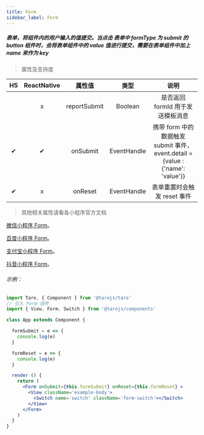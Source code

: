 ```yaml
---
title: Form
sidebar_label: Form
---
```


##### 表单，将组件内的用户输入的值提交。当点击 表单中 formType 为 submit 的 button 组件时，会将表单组件中的 value 值进行提交，需要在表单组件中加上 name 来作为 key

> 属性及支持度

| H5 | ReactNative | 属性值 | 类型 | 说明 |
| :-: | :-: | :-: |:-: | :-: |
|  | x | reportSubmit | Boolean | 是否返回 formId 用于发送模板消息 |
| ✔ | ✔ | onSubmit | EventHandle | 携带 form 中的数据触发 submit 事件，event.detail = {value : {'name': 'value'}} |
| ✔ | x | onReset | EventHandle | 表单重置时会触发 reset 事件 |

>其他相关属性请看各小程序官方文档

[微信小程序 Form](https://developers.weixin.qq.com/miniprogram/dev/component/form.html)。

[百度小程序 Form](https://smartprogram.baidu.com/docs/develop/component/formlist/#form)。

[支付宝小程序 Form](https://docs.alipay.com/mini/component/form)。

[抖音小程序 Form](https://developer.open-douyin.com/docs/resource/zh-CN/mini-app/develop/component/list/form)。


###### 示例：
```jsx
import Taro, { Component } from '@tarojs/taro'
// 引入 Form 组件
import { View, Form, Switch } from '@tarojs/components'

class App extends Component {

  formSubmit = e => {
    console.log(e)
  }

  formReset = e => {
    console.log(e)
  }

  render () {
    return (
      <Form onSubmit={this.formSubmit} onReset={this.formReset} >
        <View className='example-body'>
          <Switch name='switch' className='form-switch'></Switch>
        </View>
      </Form>
    )
  }
}
```
